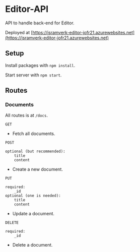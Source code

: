 # Editor-API

API to handle back-end for Editor.

Deployed at [https://jsramverk-editor-jofr21.azurewebsites.net](https://jsramverk-editor-jofr21.azurewebsites.net)

## Setup

Install packages with ```npm install```.

Start server with ```npm start```.

## Routes

### Documents

All routes is at ```/docs```.

```GET```
- Fetch all documents.

```POST```
```
optional (but recommended):
    title
    content
```
- Create a new document.

```PUT```
```
required:
    _id
optional (one is needed):
    title
    content
```
- Update a document.

```DELETE```
```
required:
    _id
```
- Delete a document.

